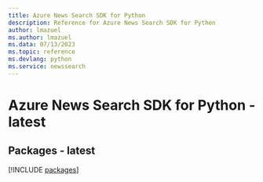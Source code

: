 ```yaml
---
title: Azure News Search SDK for Python
description: Reference for Azure News Search SDK for Python
author: lmazuel
ms.author: lmazuel
ms.data: 07/13/2023
ms.topic: reference
ms.devlang: python
ms.service: newssearch
---
```

# Azure News Search SDK for Python - latest
## Packages - latest
[!INCLUDE [packages](news-search-index.md)]